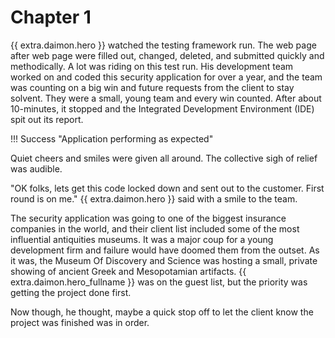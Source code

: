 # Chapter 1

{{ extra.daimon.hero }} watched the testing framework run.   The web page after web page were filled out, changed, deleted, and submitted quickly and methodically.  A lot was riding on this test run.   His development team worked on and coded this security application for over a year, and the team was counting on a big win and future requests from the client to stay solvent.  They were a small, young team and every win counted.  After about 10-minutes, it stopped and the Integrated Development Environment (IDE) spit out its report.   

!!! Success "Application performing as expected"

Quiet cheers and smiles were given all around.  The collective sigh of relief was audible.

"OK folks, lets get this code locked down and sent out to the customer.  First round is on me."  {{ extra.daimon.hero }} said with a smile to the team.  

The security application was going to one of the biggest insurance companies in the world, and their client list included some of the most influential antiquities museums.   It was a major coup for a young development firm and failure would have doomed them from the outset.   As it was, the Museum Of Discovery and Science was hosting a small, private showing of ancient Greek and Mesopotamian artifacts.   {{ extra.daimon.hero_fullname }} was on the guest list, but the priority was getting the project done first.  

Now though, he thought, maybe a quick stop off to let the client know the project was finished was in order.   
